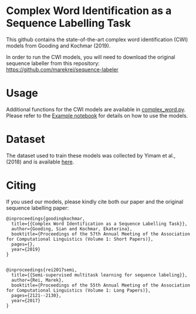 # Complex Word Identification as a Sequence Labelling Task

This github contains the state-of-the-art complex word identification (CWI) models from Gooding and Kochmar (2019).

In order to run the CWI models, you will need to download the original sequence labeller from this repository: https://github.com/marekrei/sequence-labeler 

# Usage

Additional functions for the CWI models are available in [complex_word.py](complex_word.py). Please refer to the [Example notebook](Example.ipynb) for details on how to use the models. 

# Dataset

The dataset used to train these models was collected by Yimam et al., (2018) and is available [here](https://www.inf.uni-hamburg.de/en/inst/ab/lt/resources/data/complex-word-identification-dataset.html).


# Citing
If you used our models, please kindly cite both our paper and the original sequence labelling paper:

```
@inproceedings{goodingkochmar,
  title={{Complex Word Identification as a Sequence Labelling Task}},
  author={Gooding, Sian and Kochmar, Ekaterina},
  booktitle={Proceedings of the 57th Annual Meeting of the Association for Computational Linguistics (Volume 1: Short Papers)},
  pages={},
  year={2019}
}


@inproceedings{rei2017semi,
  title={{Semi-supervised multitask learning for sequence labeling}},
  author={Rei, Marek},
  booktitle={Proceedings of the 55th Annual Meeting of the Association for Computational Linguistics (Volume 1: Long Papers)},
  pages={2121--2130},
  year={2017}
}

```

